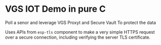 # VGS IOT Demo in pure C

Poll a senor and leverage VGS Proxyt and Secure Vault To protect the data

Uses APIs from `esp-tls` component to make a very simple HTTPS request over a secure connection, including verifying the server TLS certificate.
